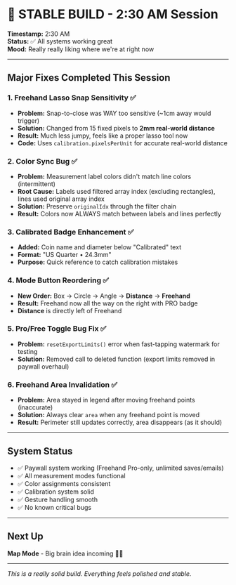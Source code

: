 # 🌙 STABLE BUILD - 2:30 AM Session

**Timestamp:** 2:30 AM  
**Status:** ✅ All systems working great  
**Mood:** Really really liking where we're at right now

---

## Major Fixes Completed This Session

### 1. **Freehand Lasso Snap Sensitivity** ✅
- **Problem:** Snap-to-close was WAY too sensitive (~1cm away would trigger)
- **Solution:** Changed from 15 fixed pixels to **2mm real-world distance**
- **Result:** Much less jumpy, feels like a proper lasso tool now
- **Code:** Uses `calibration.pixelsPerUnit` for accurate real-world distance

### 2. **Color Sync Bug** ✅
- **Problem:** Measurement label colors didn't match line colors (intermittent)
- **Root Cause:** Labels used filtered array index (excluding rectangles), lines used original array index
- **Solution:** Preserve `originalIdx` through the filter chain
- **Result:** Colors now ALWAYS match between labels and lines perfectly

### 3. **Calibrated Badge Enhancement** ✅
- **Added:** Coin name and diameter below "Calibrated" text
- **Format:** "US Quarter • 24.3mm"
- **Purpose:** Quick reference to catch calibration mistakes

### 4. **Mode Button Reordering** ✅
- **New Order:** Box → Circle → Angle → **Distance** → **Freehand**
- **Result:** Freehand now all the way on the right with PRO badge
- **Distance** is directly left of Freehand

### 5. **Pro/Free Toggle Bug Fix** ✅
- **Problem:** `resetExportLimits()` error when fast-tapping watermark for testing
- **Solution:** Removed call to deleted function (export limits removed in paywall overhaul)

### 6. **Freehand Area Invalidation** ✅
- **Problem:** Area stayed in legend after moving freehand points (inaccurate)
- **Solution:** Always clear `area` when any freehand point is moved
- **Result:** Perimeter still updates correctly, area disappears (as it should)

---

## System Status

- ✅ Paywall system working (Freehand Pro-only, unlimited saves/emails)
- ✅ All measurement modes functional
- ✅ Color assignments consistent
- ✅ Calibration system solid
- ✅ Gesture handling smooth
- ✅ No known critical bugs

---

## Next Up

**Map Mode** - Big brain idea incoming 🧠✨

---

*This is a really solid build. Everything feels polished and stable.*
